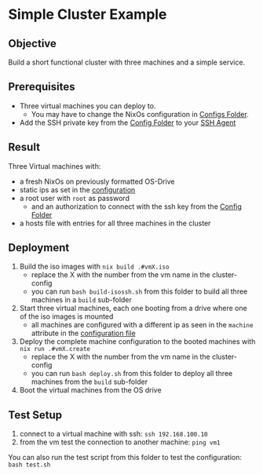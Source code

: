 # Simple Cluster Example

## Objective

Build a short functional cluster with three machines and a simple service.

## Prerequisites

- Three virtual machines you can deploy to.
  - You may have to change the NixOs configuration in [Configs Folder](../00-exampleConfigs/).
- Add the SSH private key from the [Config Folder](../00-exampleConfigs/secrets/sshKey) to your [SSH Agent](https://docs.github.com/en/authentication/connecting-to-github-with-ssh/generating-a-new-ssh-key-and-adding-it-to-the-ssh-agent#adding-your-ssh-key-to-the-ssh-agent)

## Result

Three Virtual machines with:
- a fresh NixOs on previously formatted OS-Drive
- static ips as set in the [configuration](../00-exampleConfigs/default.nix)
- a root user with `root` as password
  - and an authorization to connect with the ssh key from the [Config Folder](../00-exampleConfigs/secrets)
- a hosts file with entries for all three machines in the cluster

## Deployment

1. Build the iso images with ``nix build .#vmX.iso``
   - replace the X with the number from the vm name in the cluster-config
   - you can run ``bash build-isossh.sh`` from this folder to build all three machines in a `build` sub-folder
2. Start three virtual machines, each one booting from a drive where one of the iso images is mounted
   - all machines are configured with a different ip as seen in the ``machine`` attribute in the [configuration file](../00-exampleConfigs/default.nix)
3. Deploy the complete machine configuration to the booted machines with ``nix run .#vmX.create``
   - replace the X with the number from the vm name in the cluster-config
   - you can run ``bash deploy.sh`` from this folder to deploy all three machines from the `build` sub-folder
4. Boot the virtual machines from the OS drive

## Test Setup

1. connect to a virtual machine with ssh: ``ssh 192.168.100.10``
2. from the vm test the connection to another machine: ``ping vm1``

You can also run the test script from this folder to test the configuration: ``bash test.sh``